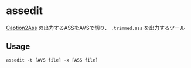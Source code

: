 # assedit
[Caption2Ass](https://github.com/iGlitch/Caption2Ass) の出力するASSをAVSで切り、 `.trimmed.ass` を出力するツール

## Usage

```
assedit -t [AVS file] -x [ASS file]
```

